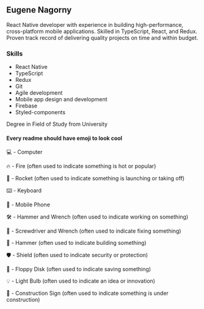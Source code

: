 ## Eugene Nagorny

React Native developer with experience in building high-performance, cross-platform mobile applications. Skilled in TypeScript, React, and Redux. Proven track record of delivering quality projects on time and within budget.

### Skills
- React Native
- TypeScript
- Redux
- Git
- Agile development
- Mobile app design and development
- Firebase
- Styled-components

Degree in Field of Study from University

#### Every readme should have emoji to look cool
💻 - Computer

🔥 - Fire (often used to indicate something is hot or popular)

🚀 - Rocket (often used to indicate something is launching or taking off)

⌨️ - Keyboard

📱 - Mobile Phone

🛠️ - Hammer and Wrench (often used to indicate working on something)

🔧 - Screwdriver and Wrench (often used to indicate fixing something)

🔨 - Hammer (often used to indicate building something)

🛡️ - Shield (often used to indicate security or protection)

💾 - Floppy Disk (often used to indicate saving something)

💡 - Light Bulb (often used to indicate an idea or innovation)

🚧 - Construction Sign (often used to indicate something is under construction)
